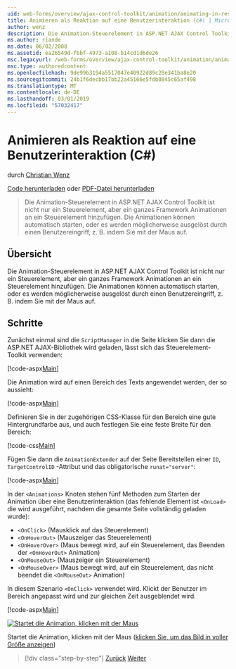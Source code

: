 ```yaml
---
uid: web-forms/overview/ajax-control-toolkit/animation/animating-in-response-to-user-interaction-cs
title: Animieren als Reaktion auf eine Benutzerinteraktion (c#) | Microsoft-Dokumentation
author: wenz
description: Die Animation-Steuerelement in ASP.NET AJAX Control Toolkit ist nicht nur ein Steuerelement, aber ein ganzes Framework Animationen an ein Steuerelement hinzufügen. Die Animationen können Sternen...
ms.author: riande
ms.date: 06/02/2008
ms.assetid: ea26549d-fbbf-4973-a108-b14cd1d6de26
msc.legacyurl: /web-forms/overview/ajax-control-toolkit/animation/animating-in-response-to-user-interaction-cs
msc.type: authoredcontent
ms.openlocfilehash: 9de99b3194a5517047e40922d89c28e341ba8e20
ms.sourcegitcommit: 24b1f6decbb17bb22a45166e5fdb0845c65af498
ms.translationtype: MT
ms.contentlocale: de-DE
ms.lasthandoff: 03/01/2019
ms.locfileid: "57032417"
---
```

<a name="animating-in-response-to-user-interaction-c"></a>Animieren als Reaktion auf eine Benutzerinteraktion (C#)
====================
durch [Christian Wenz](https://github.com/wenz)

[Code herunterladen](http://download.microsoft.com/download/f/9/a/f9a26acd-8df4-4484-8a18-199e4598f411/Animation6.cs.zip) oder [PDF-Datei herunterladen](http://download.microsoft.com/download/6/7/1/6718d452-ff89-4d3f-a90e-c74ec2d636a3/animation6CS.pdf)

> Die Animation-Steuerelement in ASP.NET AJAX Control Toolkit ist nicht nur ein Steuerelement, aber ein ganzes Framework Animationen an ein Steuerelement hinzufügen. Die Animationen können automatisch starten, oder es werden möglicherweise ausgelöst durch einen Benutzereingriff, z. B. indem Sie mit der Maus auf.


## <a name="overview"></a>Übersicht

Die Animation-Steuerelement in ASP.NET AJAX Control Toolkit ist nicht nur ein Steuerelement, aber ein ganzes Framework Animationen an ein Steuerelement hinzufügen. Die Animationen können automatisch starten, oder es werden möglicherweise ausgelöst durch einen Benutzereingriff, z. B. indem Sie mit der Maus auf.

## <a name="steps"></a>Schritte

Zunächst einmal sind die `ScriptManager` in die Seite klicken Sie dann die ASP.NET AJAX-Bibliothek wird geladen, lässt sich das Steuerelement-Toolkit verwenden:

[!code-aspx[Main](animating-in-response-to-user-interaction-cs/samples/sample1.aspx)]

Die Animation wird auf einen Bereich des Texts angewendet werden, der so aussieht:

[!code-aspx[Main](animating-in-response-to-user-interaction-cs/samples/sample2.aspx)]

Definieren Sie in der zugehörigen CSS-Klasse für den Bereich eine gute Hintergrundfarbe aus, und auch festlegen Sie eine feste Breite für den Bereich:

[!code-css[Main](animating-in-response-to-user-interaction-cs/samples/sample3.css)]

Fügen Sie dann die `AnimationExtender` auf der Seite Bereitstellen einer `ID`, `TargetControlID` -Attribut und das obligatorische `runat="server"`:

[!code-aspx[Main](animating-in-response-to-user-interaction-cs/samples/sample4.aspx)]

In der `<Animations>` Knoten stehen fünf Methoden zum Starten der Animation über eine Benutzerinteraktion (das fehlende Element ist `<OnLoad>` die wird ausgeführt, nachdem die gesamte Seite vollständig geladen wurde):

- `<OnClick>` (Mausklick auf das Steuerelement)
- `<OnHoverOut>` (Mauszeiger das Steuerelement)
- `<OnHoverOver>` (Maus bewegt wird, auf ein Steuerelement, das Beenden der `<OnHoverOut>` Animation)
- `<OnMouseOut>` (Mauszeiger ein Steuerelement)
- `<OnMouseOver>` (Maus bewegt wird, auf ein Steuerelement, das nicht beendet die `<OnMouseOut>` Animation)

In diesem Szenario `<OnClick>` verwendet wird. Klickt der Benutzer im Bereich angepasst wird und zur gleichen Zeit ausgeblendet wird.

[!code-aspx[Main](animating-in-response-to-user-interaction-cs/samples/sample5.aspx)]


[![Startet die Animation, klicken mit der Maus](animating-in-response-to-user-interaction-cs/_static/image2.png)](animating-in-response-to-user-interaction-cs/_static/image1.png)

Startet die Animation, klicken mit der Maus ([klicken Sie, um das Bild in voller Größe anzeigen](animating-in-response-to-user-interaction-cs/_static/image3.png))

> [!div class="step-by-step"]
> [Zurück](picking-one-animation-out-of-a-list-cs.md)
> [Weiter](disabling-actions-during-animation-cs.md)
